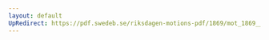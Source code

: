 ```yaml
---
layout: default
UpRedirect: https://pdf.swedeb.se/riksdagen-motions-pdf/1869/mot_1869__ak__00213.pdf
---
```

